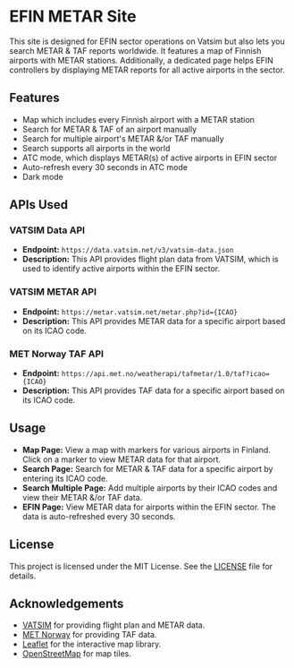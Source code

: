 # EFIN METAR Site

This site is designed for EFIN sector operations on Vatsim but also lets you search METAR & TAF reports worldwide.
It features a map of Finnish airports with METAR stations. Additionally, a dedicated page helps EFIN controllers
by displaying METAR reports for all active airports in the sector.

## Features

- Map which includes every Finnish airport with a METAR station
- Search for METAR & TAF of an airport manually
- Search for multiple airport's METAR &/or TAF manually
- Search supports all airports in the world
- ATC mode, which displays METAR(s) of active airports in EFIN sector
- Auto-refresh every 30 seconds in ATC mode
- Dark mode

## APIs Used

### VATSIM Data API

- **Endpoint:** `https://data.vatsim.net/v3/vatsim-data.json`
- **Description:** This API provides flight plan data from VATSIM, which is used to identify active airports within the EFIN sector.

### VATSIM METAR API

- **Endpoint:** `https://metar.vatsim.net/metar.php?id={ICAO}`
- **Description:** This API provides METAR data for a specific airport based on its ICAO code.

### MET Norway TAF API

- **Endpoint:** `https://api.met.no/weatherapi/tafmetar/1.0/taf?icao={ICAO}`
- **Description:** This API provides TAF data for a specific airport based on its ICAO code.

## Usage

- **Map Page:** View a map with markers for various airports in Finland. Click on a marker to view METAR data for that airport.
- **Search Page:** Search for METAR & TAF data for a specific airport by entering its ICAO code.
- **Search Multiple Page:** Add multiple airports by their ICAO codes and view their METAR &/or TAF data.
- **EFIN Page:** View METAR data for airports within the EFIN sector. The data is auto-refreshed every 30 seconds.

## License

This project is licensed under the MIT License. See the [LICENSE](LICENSE) file for details.

## Acknowledgements

- [VATSIM](https://www.vatsim.net/) for providing flight plan and METAR data.
- [MET Norway](https://api.met.no/) for providing TAF data.
- [Leaflet](https://leafletjs.com/) for the interactive map library.
- [OpenStreetMap](https://www.openstreetmap.org/) for map tiles.
